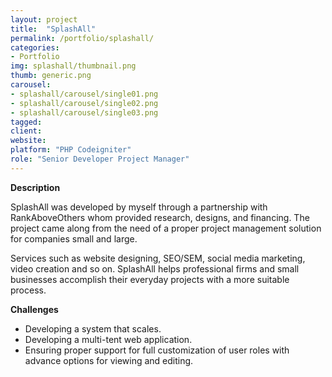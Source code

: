 ```yaml
---
layout: project
title:  "SplashAll"
permalink: /portfolio/splashall/
categories:
- Portfolio
img: splashall/thumbnail.png
thumb: generic.png
carousel:
- splashall/carousel/single01.png
- splashall/carousel/single02.png
- splashall/carousel/single03.png
tagged:
client:
website:
platform: "PHP Codeigniter"
role: "Senior Developer Project Manager"
---
```

**Description**

SplashAll was developed by myself through a partnership with RankAboveOthers
whom provided research, designs, and financing. The project came along from the
need of a proper project management solution for companies small and large.

Services such as website designing, SEO/SEM, social media marketing, video
creation and so on. SplashAll helps professional firms and small businesses
accomplish their everyday projects with a more suitable process.

<!-- Site Design -->

**Challenges**
* Developing a system that scales.
* Developing a multi-tent web application.
* Ensuring proper support for full customization of user roles with advance
options for viewing and editing.
